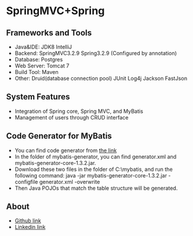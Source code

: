 SpringMVC+Spring
========================

Frameworks and Tools
-----------------------------------
* Java&IDE: JDK8 IntelliJ
* Backend:  SpringMVC3.2.9 Spring3.2.9 \(Configured by annotation)
* Database: Postgres
* Web Server: Tomcat 7
* Build Tool: Maven
* Other: Druid(database connection pool) JUnit Log4j Jackson FastJson

System Features
-----------------------------------
* Integration of Spring core, Spring MVC, and MyBatis
* Management of users through CRUD interface

Code Generator for MyBatis
-----------------------------------
* You can find code generator from [the link](http://mybatis.github.io/generator/)
* In the folder of mybatis-generator, you can find generator.xml and mybatis-generator-core-1.3.2.jar. 
* Download these two files in the folder of C:\mybatis, and run the following command:
  java -jar mybatis-generator-core-1.3.2.jar -configfile generator.xml -overwrite
* Then Java POJOs that match the table structure will be generated.

About
-----------------------------------
* [Github link](https://github.com/haoqianglyu)
* [Linkedin link](https://www.linkedin.com/in/haoqiang-lyu-603b2b173/)
